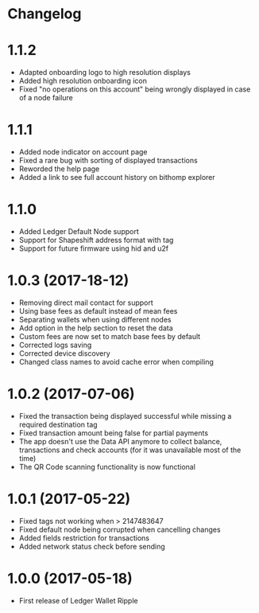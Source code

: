 # Changelog
1.1.2
==================
- Adapted onboarding logo to high resolution displays
- Added high resolution onboarding icon
- Fixed "no operations on this account" being wrongly displayed in case of a node failure

1.1.1
==================
- Added node indicator on account page
- Fixed a rare bug with sorting of displayed transactions
- Reworded the help page
- Added a link to see full account history on bithomp explorer

1.1.0
==================
- Added Ledger Default Node support
- Support for Shapeshift address format with tag
- Support for future firmware using hid and u2f

1.0.3 (2017-18-12)
==================
- Removing direct mail contact for support
- Using base fees as default instead of mean fees
- Separating wallets when using different nodes
- Add option in the help section to reset the data
- Custom fees are now set to match base fees by default
- Corrected logs saving
- Corrected device discovery
- Changed class names to avoid cache error when compiling

1.0.2 (2017-07-06)
==================
- Fixed the transaction being displayed successful while missing a required destination tag
- Fixed transaction amount being false for partial payments
- The app doesn't use the Data API anymore to collect balance, transactions and check accounts (for it was unavailable most of the time)
- The QR Code scanning functionality is now functional


1.0.1 (2017-05-22)
==================
- Fixed tags not working when > 2147483647
- Fixed default node being corrupted when cancelling changes
- Added fields restriction for transactions
- Added network status check before sending


1.0.0 (2017-05-18)
==================
- First release of Ledger Wallet Ripple
